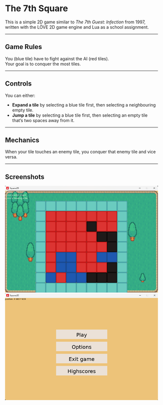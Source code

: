 # The 7th Square

This is a simple 2D game similar to *The 7th Guest: Infection* from 1997, written with the LÖVE 2D game engine and Lua as a school assignment.

---

## Game Rules

You (blue tile) have to fight against the AI (red tiles).  
Your goal is to conquer the most tiles.

---

## Controls

You can either:  
- **Expand a tile** by selecting a blue tile first, then selecting a neighbouring empty tile.  
- **Jump a tile** by selecting a blue tile first, then selecting an empty tile that’s two spaces away from it.

---

## Mechanics

When your tile touches an enemy tile, you conquer that enemy tile and vice versa.

---

## Screenshots

![menu](gameplay-photo.png)  
![gameplay](menu-photo.png)
